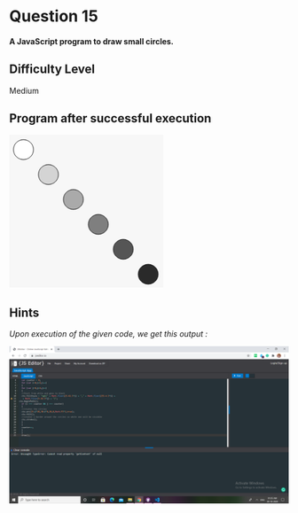 # Question 15

#### A JavaScript program to draw small circles.

## Difficulty Level

Medium

## Program after successful execution

![Hint](output.png)

## Hints

*Upon execution of the given code, we get this output :*

![Hint](challenge_15.png)
